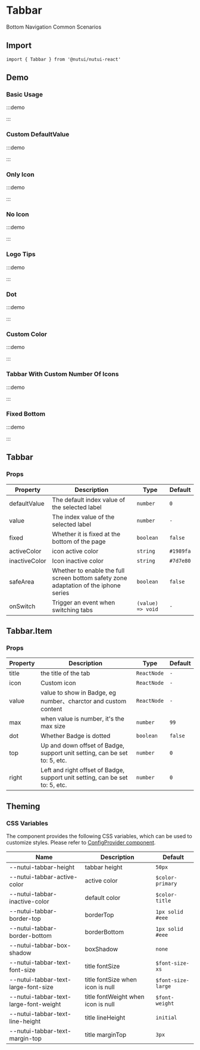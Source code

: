 # Tabbar

Bottom Navigation Common Scenarios

## Import

```tsx
import { Tabbar } from '@nutui/nutui-react'
```

## Demo

### Basic Usage

:::demo

<CodeBlock src='h5/demo1.tsx'></CodeBlock>

:::

### Custom DefaultValue

:::demo

<CodeBlock src='h5/demo2.tsx'></CodeBlock>

:::

### Only Icon

:::demo

<CodeBlock src='h5/demo3.tsx'></CodeBlock>

:::

### No Icon

:::demo

<CodeBlock src='h5/demo4.tsx'></CodeBlock>

:::

### Logo Tips

:::demo

<CodeBlock src='h5/demo5.tsx'></CodeBlock>

:::

### Dot

:::demo

<CodeBlock src='h5/demo6.tsx'></CodeBlock>

:::

### Custom Color

:::demo

<CodeBlock src='h5/demo7.tsx'></CodeBlock>

:::

### Tabbar With Custom Number Of Icons

:::demo

<CodeBlock src='h5/demo8.tsx'></CodeBlock>

:::

### Fixed Bottom

:::demo

<CodeBlock src='h5/demo9.tsx'></CodeBlock>

:::

## Tabbar

### Props

| Property | Description | Type | Default |
| --- | --- | --- | --- |
| defaultValue | The default index value of the selected label | `number` | `0` |
| value | The index value of the selected label | `number` | `-` |
| fixed | Whether it is fixed at the bottom of the page | `boolean` | `false` |
| activeColor | icon active color | `string` | `#1989fa` |
| inactiveColor | Icon inactive color | `string` | `#7d7e80` |
| safeArea | Whether to enable the full screen bottom safety zone adaptation of the iphone series | `boolean` | `false` |
| onSwitch | Trigger an event when switching tabs | `(value) => void` | `-` |

## Tabbar.Item

### Props

| Property | Description | Type | Default |
| --- | --- | --- | --- |
| title | the title of the tab | `ReactNode` | `-` |
| icon | Custom icon | `ReactNode` | `-` |
| value | value to show in Badge, eg number、charctor and custom content | `ReactNode` | `-` |
| max | when value is number, it's the max size | `number` | `99` |
| dot | Whether Badge is dotted | `boolean` | `false` |
| top | Up and down offset of Badge, support unit setting, can be set to: 5, etc. | `number` | `0` |
| right | Left and right offset of Badge, support unit setting, can be set to: 5, etc. | `number` | `0` |

## Theming

### CSS Variables

The component provides the following CSS variables, which can be used to customize styles. Please refer to [ConfigProvider component](#/en-US/component/configprovider).

| Name | Description | Default |
| --- | --- | --- |
| \--nutui-tabbar-height | tabbar height | `50px` |
| \--nutui-tabbar-active-color | active color | `$color-primary` |
| \--nutui-tabbar-inactive-color | default color | `$color-title` |
| \--nutui-tabbar-border-top | borderTop | `1px solid #eee` |
| \--nutui-tabbar-border-bottom | borderBottom | `1px solid #eee` |
| \--nutui-tabbar-box-shadow | boxShadow | `none` |
| \--nutui-tabbar-text-font-size | title fontSize | `$font-size-xs` |
| \--nutui-tabbar-text-large-font-size | title fontSize when icon is null | `$font-size-large` |
| \--nutui-tabbar-text-large-font-weight | title fontWeight when icon is null | `$font-weight` |
| \--nutui-tabbar-text-line-height | title lineHeight | `initial` |
| \--nutui-tabbar-text-margin-top | title marginTop | `3px` |
